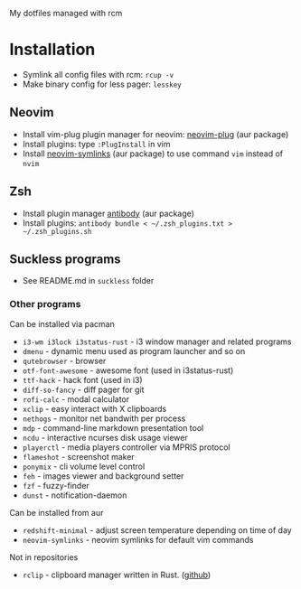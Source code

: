 My dotfiles managed with rcm

# Installation
* Symlink all config files with rcm: `rcup -v`
* Make binary config for less pager: `lesskey`
## Neovim
* Install vim-plug plugin manager for neovim: [neovim-plug](https://aur.archlinux.org/packages/neovim-plug/) (aur package)
* Install plugins: type `:PlugInstall` in vim
* Install [neovim-symlinks](https://aur.archlinux.org/packages/neovim-plug/) (aur package) to use command `vim` instead of `nvim`
## Zsh
* Install plugin manager [antibody](https://aur.archlinux.org/packages/antibody) (aur package)
* Install plugins: `antibody bundle < ~/.zsh_plugins.txt > ~/.zsh_plugins.sh`
## Suckless programs
* See README.md in `suckless` folder
### Other programs
Can be installed via pacman

* `i3-wm i3lock i3status-rust` - i3 window manager and related programs
* `dmenu` - dynamic menu used as program launcher and so on
* `qutebrowser` - browser
* `otf-font-awesome` - awesome font (used in i3status-rust)
* `ttf-hack` - hack font (used in i3)
* `diff-so-fancy` - diff pager for git
* `rofi-calc` - modal calculator
* `xclip` - easy interact with X clipboards
* `nethogs` - monitor net bandwith per process
* `mdp` - command-line markdown presentation tool
* `ncdu` - interactive ncurses disk usage viewer
* `playerctl` - media players controller via MPRIS protocol
* `flameshot` - screenshot maker
* `ponymix` - cli volume level control
* `feh` - images viewer and background setter
* `fzf` - fuzzy-finder
* `dunst` - notification-daemon

Can be installed from aur

* `redshift-minimal` - adjust screen temperature depending on time of day
* `neovim-symlinks` - neovim symlinks for default vim commands

Not in repositories

* `rclip` - clipboard manager written in Rust. ([github](https://github.com/UnkwUsr/rclip))

